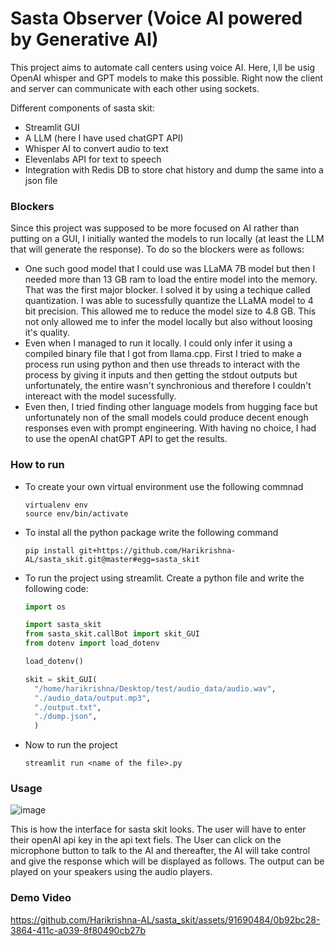 # Sasta Observer (Voice AI powered by Generative AI)

This project aims to automate call centers using voice AI. Here, I,ll be usig OpenAI whisper and GPT models to make this possible. Right now the client and server can communicate with each other using sockets.

Different components of sasta skit:
<ul>
  <li>Streamlit GUI</li>
  <li>A LLM (here I have used chatGPT API)</li>
  <li>Whisper AI to convert audio to text</li>
  <li>Elevenlabs API for text to speech</li>
  <li>Integration with Redis DB to store chat history and dump the same into a json file</li>
</ul>

### Blockers
Since this project was supposed to be more focused on AI rather than putting on a GUI, I initially wanted the models to run locally (at least the LLM that will generate the response). To do so the blockers were as follows:
- One such good model that I could use was LLaMA 7B model but then I needed more than 13 GB ram to load the entire model into the memory. That was the first major blocker. I solved it by using a techique called quantization. I was able to sucessfully quantize the LLaMA model to 4 bit precision. This allowed me to reduce the model size to 4.8 GB. This not only allowed me to infer the model locally but also without loosing it's quality.
- Even when I managed to run it locally. I could only infer it using a compiled binary file that I got from llama.cpp. First I tried to make a process run using python and then use threads to interact with the process by giving it inputs and then getting the stdout outputs but unfortunately, the entire wasn't synchronious and therefore I couldn't intereact with the model sucessfully.
- Even then, I tried finding other language models from hugging face but unfortunately non of the small models could produce decent enough responses even with prompt engineering. With having no choice, I had to use the openAI chatGPT API to get the results.
### How to run
- To create your own virtual environment use the following commnad
  ```shell
  virtualenv env
  source env/bin/activate
  ```
- To instal all the python package write the following command
  ```shell
  pip install git+https://github.com/Harikrishna-AL/sasta_skit.git@master#egg=sasta_skit
  ```
- To run the project using streamlit.
  Create a python file and write the following code:
  ```python
  import os

  import sasta_skit
  from sasta_skit.callBot import skit_GUI
  from dotenv import load_dotenv

  load_dotenv()

  skit = skit_GUI(
    "/home/harikrishna/Desktop/test/audio_data/audio.wav",
    "./audio_data/output.mp3",
    "./output.txt",
    "./dump.json",
    )

  ```
- Now to run the project 

  ```shell
  streamlit run <name of the file>.py
  ```
### Usage

  ![image](https://github.com/Harikrishna-AL/sasta_skit/assets/91690484/3e76604a-dd9b-499a-99ac-d05c6084a298)
  
  This is how the interface for sasta skit looks. The user will have to enter their openAI api key in the api text fiels. The User can click on the microphone button to talk to the AI and thereafter, the AI will take control and give the response which will be displayed as follows. The output can be played on your speakers using the audio players.
  
### Demo Video

https://github.com/Harikrishna-AL/sasta_skit/assets/91690484/0b92bc28-3864-411c-a039-8f80490cb27b
